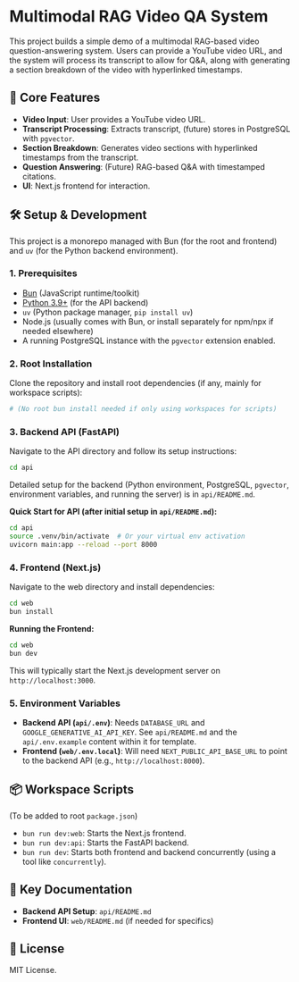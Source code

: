 # Multimodal RAG Video QA System

This project builds a simple demo of a multimodal RAG-based video question-answering system. Users can provide a YouTube video URL, and the system will process its transcript to allow for Q&A, along with generating a section breakdown of the video with hyperlinked timestamps.

## 🚀 Core Features

-   **Video Input**: User provides a YouTube video URL.
-   **Transcript Processing**: Extracts transcript, (future) stores in PostgreSQL with `pgvector`.
-   **Section Breakdown**: Generates video sections with hyperlinked timestamps from the transcript.
-   **Question Answering**: (Future) RAG-based Q&A with timestamped citations.
-   **UI**: Next.js frontend for interaction.

## 🛠️ Setup & Development

This project is a monorepo managed with Bun (for the root and frontend) and `uv` (for the Python backend environment).

### 1. Prerequisites

-   [Bun](https://bun.sh) (JavaScript runtime/toolkit)
-   [Python 3.9+](https://python.org) (for the API backend)
-   `uv` (Python package manager, `pip install uv`)
-   Node.js (usually comes with Bun, or install separately for npm/npx if needed elsewhere)
-   A running PostgreSQL instance with the `pgvector` extension enabled.

### 2. Root Installation

Clone the repository and install root dependencies (if any, mainly for workspace scripts):

```bash
# (No root bun install needed if only using workspaces for scripts)
```

### 3. Backend API (FastAPI)

Navigate to the API directory and follow its setup instructions:

```bash
cd api
```

Detailed setup for the backend (Python environment, PostgreSQL, `pgvector`, environment variables, and running the server) is in `api/README.md`.

**Quick Start for API (after initial setup in `api/README.md`):**
```bash
cd api
source .venv/bin/activate  # Or your virtual env activation
uvicorn main:app --reload --port 8000
```

### 4. Frontend (Next.js)

Navigate to the web directory and install dependencies:

```bash
cd web
bun install
```

**Running the Frontend:**
```bash
cd web
bun dev
```

This will typically start the Next.js development server on `http://localhost:3000`.

### 5. Environment Variables

-   **Backend API (`api/.env`)**: Needs `DATABASE_URL` and `GOOGLE_GENERATIVE_AI_API_KEY`. See `api/README.md` and the `api/.env.example` content within it for template.
-   **Frontend (`web/.env.local`)**: Will need `NEXT_PUBLIC_API_BASE_URL` to point to the backend API (e.g., `http://localhost:8000`).

## 📦 Workspace Scripts

(To be added to root `package.json`)

-   `bun run dev:web`: Starts the Next.js frontend.
-   `bun run dev:api`: Starts the FastAPI backend.
-   `bun run dev`: Starts both frontend and backend concurrently (using a tool like `concurrently`).

## 📖 Key Documentation

-   **Backend API Setup**: `api/README.md`
-   **Frontend UI**: `web/README.md` (if needed for specifics)

## 📄 License

MIT License. 